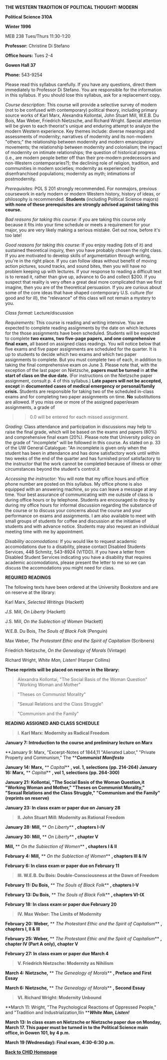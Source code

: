 **THE WESTERN TRADITION OF POLITICAL THOUGHT: MODERN**

**Political Science 310A**

**Winter 1996**

MEB 238 Tues/Thurs 11:30-1:20

**Professor:** Christine Di Stefano

**Office hours:** Tues 2-4

**Gowen Hall 37**

**Phone:** 543-9254

Please read this syllabus carefully. If you have any questions, direct them
immediately to Professor Di Stefano. You are responsible for the information
in this syllabus. If you should lose this syllabus, ask for a replacement
copy.

_Course description:_ This course will provide a selective survey of modern
(not to be confused with contemporary) political theory, including primary
source works of Karl Marx, Alexandra Kollontai, John Stuart Mill, W.E.B. Du
Bois, Max Weber, Friedrich Nietzsche, and Richard Wright. Special attention
will be given to each theorist's unique and enduring attempt to analyze the
modern Western experience. Key themes include: diverse meanings and
assessments of modernity; narratives of modernity and its non-modern
"others;" the relationship between modernity and modern emancipatory
movements; the relationship between modernity and colonialism; the impact of
modernity on intimate relationships; the question of historical progress
(i.e., are modern people better off than their pre-modern predecessors and
non-Western contemporaries?); the declining role of religion, tradition, and
communities in modern societies; modernity as experienced by disenfranchised
populations; modernity as myth; intimations of postmodernity.

_Prerequisites:_ POL S 201 strongly recommended. For nonmajors, previous
coursework in early modern or modern Western history, history of ideas, or
philosophy is recommended. **Students** (including Political Science majors)
**with none of these prerequisites are strongly advised against taking this
course.**

_Bad reasons for taking this course:_ if you are taking this course only
because it fits into your time schedule or meets a requirement for your major,
you are very likely making a serious mistake. Get out now, before it's too
late!

_Good reasons for taking this course:_ If you enjoy reading (lots of it) and
sustained theoretical inquiry, then you have probably chosen the right class.
If you are motivated to develop skills of argumentation through writing,
you're in the right place. If you can follow ideas without benefit of moving
action pictures, sound tracks, and sound bites, then you will have no problem
keeping up with lectures. If your response to reading a difficult text is to
reread it, rather than give up, advance to Go and collect $200. If you suspect
that reality is very often a great deal more complicated than we first
imagine, then you are of the theoretical persuasion. If you are curious about
some of the core ideas that have shaped contemporary U.S. culture (for good
and for ill), the  "relevance" of this class will not remain a mystery to you.

_Class format:_ Lecture/discussion

_Requirements:_ This course is reading and writing intensive. You are expected
to complete reading assignments by the date on which lectures for the those
assignments have been scheduled. Students will be expected to complete **two
exams, two five-page papers, and one comprehensive final exam,** all based on
assigned class readings. You will notice below that five exams and five paper
assignments are scheduled for the quarter. It is up to students to decide
which two exams and which two paper assignments to complete. But you must
complete two of each, in addition to taking the final comprehensive exam on
June 3. Please note that, with the exception of the last paper on Nietzsche,
**papers must be turned** in **at the start of class on the due date.** (For
instructions on the Nietzsche paper assignment, consult p. 4 of this
syllabus.) **Late papers will not be accepted, except** in **documented cases
of medical emergency or personal/family crisis.** Students are responsible for
taking two of the scheduled in-class exams and for completing two paper
assignments on time. **No** substitutions are allowed. If you miss one or more
of the assigned paper/exam assignments, a grade of

> > 0.0 will be entered for each missed assignment.

_Grading:_ Class attendance and participation in discussions may help to raise
the final grade, which will be based on the exams and papers (80%) and
comprehensive final exam (20%). Please note that University policy on the
grade of  "incomplete" will be followed in this course. As stated on p. 33 of
the UW General Catalogue: "An incomplete is given only when the student has
been in attendance and has done satisfactory work until within two weeks of
the end of the quarter and has furnished proof satisfactory to the instructor
that the work cannot be completed because of illness or other circumstances
beyond the student's control.it

_Accessing the instructor:_ You will note that my office hours and office
phone number are posted on this syllabus. My office phone is also equipped
with an answering machine, so you can leave a message at any time. Your best
assurance of communicating with me outside of class is during office hours or
by telephone. Students are encouraged to drop by during my office hours for
informal discussion regarding the substance of the course or to discuss your
concerns about the course and your performance on exams and assignments. I am
also available to meet with small groups of students for coffee and discussion
at the initiative of students and with advance notice. Students may also
request an individual meeting time with me by appointment.

_Disability accomodations:_ If you would like to request academic
accomodations due to a disability, please contact Disabled Students Services,
448 Schmitz, 543-8924 (V/TDD). If you have a letter from Disabled Student
Services indicating you have a disability that requires academic
accomodations, please present the letter to me so we can discuss the
accomodations you might need for class.

**REQUIRED READINGS**

The following texts have been ordered at the University Bookstore and are on
reserve at the library:

Karl Marx, _Selected Writings_ (Hackett)

_J.S._ Mill, _On Liberty_ (Hackett)

J.S. Mill, _On the Sublection of Women_ (Hackett)

W.E.B. Du Bois, _The Souls of Black Folk_ (Penguin)

Max Weber, _The Protestant Ethic and the Spirit of Capitalism_ (Scribners)

Friedrich Nietzsche, _On the Genealogy of Morals_ (Vintage)

Richard Wright, _White Man, Listen!_ (Harper Collins)

**These reprints will be placed on reserve in the library:**

> Alexandra Kollontai, "The Social Basis of the Woman Question" "Working Woman
and Mother"

>

> "Theses on Communist Morality"

>

> "Sexual Relations and the Class Struggle"

>

> "Communism and the Family"

**READING ASSIGNED AND CLASS SCHEDULE**

> I. **Karl Marx: Modernity as Radical Freedom**

**January 7: Introduction to the course and preliminary lecture on Marx**

**January 9: Marx, "Excerpt-Notes of 1844,11 "Alienated Labor," "Private
Property and Communism," The ****_Communist Manifesto_**

**January 14: Marx,** ** _Capital_** **, vol. 1, selections (pp. 214-264)
January 16: Marx,** ** _Capital_** **, vol 1, selections (pp. 264-300)**

**January 21: Kollontai, "The Social Basis of the Woman Question,it "Working
Woman and Mother," "Theses on Communist Morality," "Sexual Relations and the
Class Struggle," "Communism and the Family" (reprints on reserve)**

**January 23: In class exam or paper due on January 28**

> **II. John Stuart Mill: Modernity as Rational Freedom**

**January 28: Mill,** ** _On Liberty_** **, chapters I-IV**

**January 30: Mill,** ** _On Liberty_** **, chapter V**

**Mill,** ** _On the Subiection of Women_** **, chapters I & II**

**February 4: Mill,** ** _On the Sublection of Women_** **, chapters III &
IV**

**February 6: In class exam or paper due on February 11**

> **III. W.E.B. Du Bois: Double-Consciousness at the Dawn of Freedom**

**February 11: Du Bois,** ** _The Souls of Black Folk_** **, chapters I-V**

**February 13: Du Bois,** ** _The Souls of Black Folk_** **, chapters VI-IX**

**February 18: In class exam or paper due February 20**

> **IV. Max Weber: The Limits of Modernity**

**February 20: Weber,** ** _The Protestant Ethic and the Spirit of
Capitalism_** **, chapters I, II & III**

**February 25: Weber,** ** _The Protestant Ethic and the Spirit of
Capitalism_** **, chapter IV (Part A only), chapter V**

**February 27: In class exam or paper due March 4**

> **V. Friedrich Nietzsche: Modernity as Nihilism**

**March 4: Nietzsche,** ** _The Genealogy of Morals_** **, Preface and First
Essay**

**March 6: Nietzsche,** ** _The Genealogy of Morals_** **, Second Essay**

> **VI. Richard Wright: Modernity Unbound**

**March 11: Wright, "The Psychological Reactions of Oppressed People," and
"Tradition and Industrialization,llin ****_White Man, Listen!_**

**March 13: In class exam on Nietzsche or Nietzsche paper due on Monday, March
17. This paper must be turned in to the Political Science main office, in
Gowen 101, by 4 p.m.**

**March 19 (Wednesday): Final exam, 4:30-6:30 p.m.**

[**Back to CHID Homepage**](http://depts.washington.edu/chid/)

